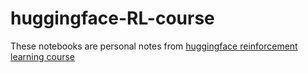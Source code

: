 # huggingface-RL-course

These notebooks are personal notes from [huggingface reinforcement learning course](https://huggingface.co/learn/deep-rl-course/en/unit0/introduction)
